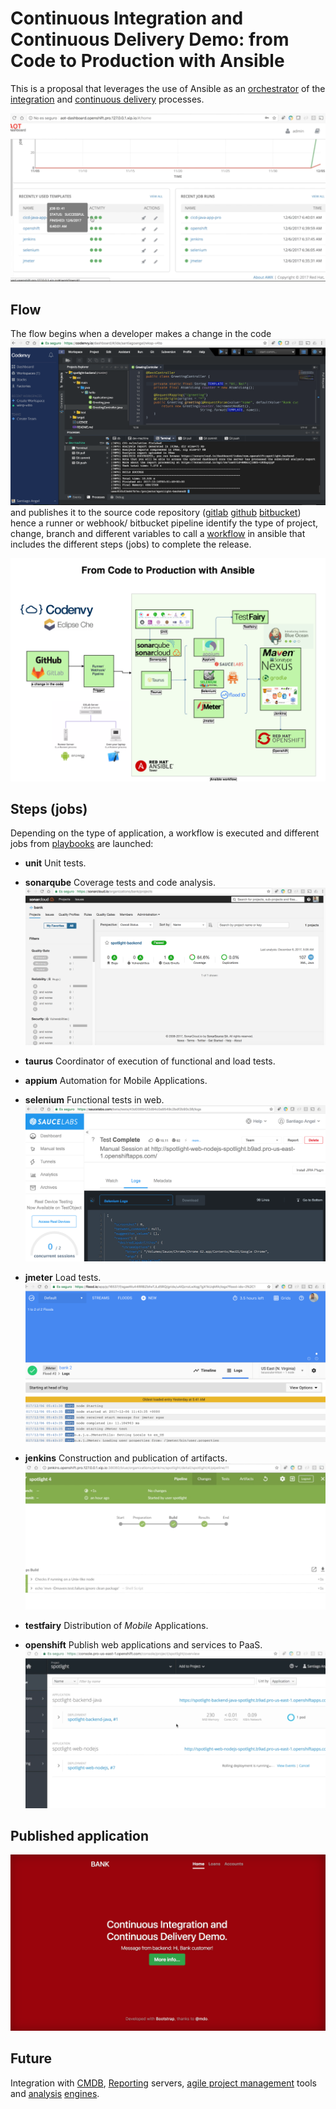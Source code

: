# Continuous Integration and Continuous Delivery Demo: from Code to Production with Ansible

This is a proposal that leverages the use of Ansible as an [orchestrator](https://www.ansible.com/use-cases/orchestration) of the [integration](https://www.ansible.com/overview/devops) and [continuous delivery](https://www.ansible.com/use-cases/continuous-delivery) processes.

![ansible-dashboard](img/ansible-dashboard.png "video")

## Flow

The flow begins when a developer makes a change in the code ![codeenvy-pull-commit-push](img/codeenvy-pull-commit-push.png) and publishes it to the source code repository ([gitlab](https://about.gitlab.com/features/gitlab-ci-cd/) [github](https://developer.github.com/v3/guides/building-a-ci-server/) [bitbucket](https://bitbucket.org/AnsibleByRedHat/ansible-tower-pipelines)) hence a runner or webhook/ bitbucket pipeline identify the type of project, change, branch and different variables to call a [workflow](https://www.ansible.com/tower?wvideo=2uoh2d92ew) in ansible that includes the different steps (jobs) to complete the release.

![cicdflow](img/cicd.png "CI/CD Flow Diagram")


## Steps (jobs)

Depending on the type of application, a workflow is executed and different jobs from [playbooks](http://docs.ansible.com/ansible/latest/playbooks.html) are launched:

* **unit** Unit tests.
* **sonarqube** Coverage tests and code analysis. ![sonarqube](img/sonarqube.png)

* **taurus** Coordinator of execution of functional and load tests.
* **appium** Automation for Mobile Applications.
* **selenium** Functional tests in web. ![selenium](img/selenium.png)
* **jmeter** Load tests. ![jmeter](img/jmeter.png)
* **jenkins** Construction and publication of artifacts. ![jenkins](img/jenkins.png)
* **testfairy** Distribution of *Mobile* Applications.
* **openshift** Publish web applications and services to PaaS. ![openshift-deployment](img/openshift-deployment.png)

## Published application

![preview web](img/web-release.png)

## Future

Integration with [CMDB](http://docs.ansible.com/ansible/latest/intro_dynamic_inventory.html), [Reporting](https://community.jaspersoft.com/project/jasperreports-server) servers, [agile project management](http://docs.ansible.com/ansible/latest/jira_module.html) tools and [analysis](https://www.ansible.com/splunk) [engines](https://github.com/openstack/ara). 
